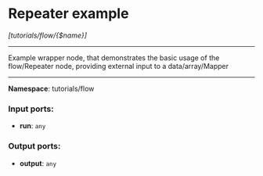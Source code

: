 # Repeater example

_[tutorials/flow/{$name}]_

---

Example wrapper node, that demonstrates the basic usage of the flow/Repeater node, providing external input to a data/array/Mapper

---

__Namespace__: tutorials/flow

### Input ports:

* __run__: ` any `

### Output ports:

* __output__: ` any `

